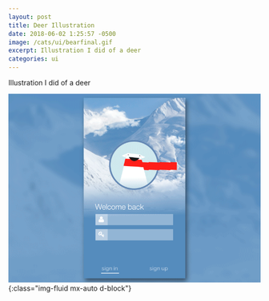 ```yaml
---
layout: post
title: Deer Illustration
date: 2018-06-02 1:25:57 -0500
image: /cats/ui/bearfinal.gif
excerpt: Illustration I did of a deer
categories: ui
---
```


Illustration I did of a deer

![image-title-here](/assets/img/cats/ui/bearfinal.gif){:class="img-fluid mx-auto d-block"}
